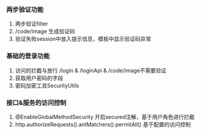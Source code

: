 
### 两步验证功能
1. 两步验证filter 
2. /code/image 生成验证码
3. 验证失败session中放入提示信息，模板中显示验证码异常

### 基础的登录功能
1. 访问的拦截与放行 /login & /loginApi & /code/image不需要验证
2. 获取用户密码的字段
3. 密码加密工具SecurityUtils

### 接口&服务的访问控制
1. @EnableGlobalMethodSecurity 开启secured注解，基于用户角色进行拦截
2. http.authorizeRequests().antMatchers().permitAll() 基于配置的访问控制


